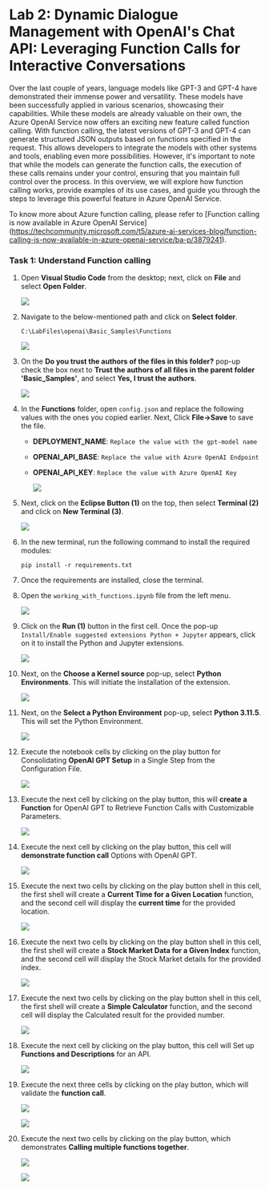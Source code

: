 # Lab 2: Dynamic Dialogue Management with OpenAI's Chat API: Leveraging Function Calls for Interactive Conversations

Over the last couple of years, language models like GPT-3 and GPT-4 have demonstrated their immense power and versatility. These models have been successfully applied in various scenarios, showcasing their capabilities. While these models are already valuable on their own, the Azure OpenAI Service now offers an exciting new feature called function calling. With function calling, the latest versions of GPT-3 and GPT-4 can generate structured JSON outputs based on functions specified in the request. This allows developers to integrate the models with other systems and tools, enabling even more possibilities. However, it's important to note that while the models can generate the function calls, the execution of these calls remains under your control, ensuring that you maintain full control over the process. In this overview, we will explore how function calling works, provide examples of its use cases, and guide you through the steps to leverage this powerful feature in Azure OpenAI Service. 

To know more about Azure function calling, please refer to [Function calling is now available in Azure OpenAI Service] (https://techcommunity.microsoft.com/t5/azure-ai-services-blog/function-calling-is-now-available-in-azure-openai-service/ba-p/3879241).


### Task 1: Understand Function calling 

1. Open **Visual Studio Code** from the desktop; next, click on **File** and select **Open Folder**.

    ![](../media/img55.png) 

2. Navigate to the below-mentioned path and click on **Select folder**. 

    ```
    C:\LabFiles\openai\Basic_Samples\Functions
    ```

   ![](../media/l2-t1-s2.png) 

4. On the **Do you trust the authors of the files in this folder?** pop-up check the box next to **Trust the authors of all files in the parent folder 'Basic_Samples'**, and select **Yes, I trust the authors**.

    ![](../media/img57.png) 

5. In the **Functions** folder, open `config.json` and replace the following values with the ones you copied earlier. Next, Click **File->Save** to save the file.

    - **DEPLOYMENT_NAME**: `Replace the value with the gpt-model name`
    - **OPENAI_API_BASE**: `Replace the value with Azure OpenAI Endpoint`
    - **OPENAI_API_KEY**: `Replace the value with Azure OpenAI Key`

        ![](../media/img58.png) 

6. Next, click on the **Eclipse Button (1)** on the top, then select **Terminal (2)** and click on **New Terminal (3)**.

    ![](../media/img59.png) 

7. In the new terminal, run the following command to install the required modules:

    ```
    pip install -r requirements.txt
    ```

8. Once the requirements are installed, close the terminal.

9. Open the `working_with_functions.ipynb` file from the left menu.

    ![](../media/img60.png) 

10. Click on the **Run (1)** button in the first cell. Once the pop-up `Install/Enable suggested extensions Python + Jupyter` appears, click on it to install the Python and Jupyter extensions. 

    ![](../media/img61.png) 

11. Next, on the **Choose a Kernel source** pop-up, select **Python Environments**. This will initiate the installation of the extension.

       ![](../media/img62.png) 

12. Next, on the **Select a Python Environment** pop-up, select **Python 3.11.5**. This will set the Python Environment. 

       ![](../media/select-python.png) 

13. Execute the notebook cells by clicking on the play button for Consolidating **OpenAI GPT Setup** in a Single Step from the Configuration File.

       ![](../media/configuration-file.png)

14. Execute the next cell by clicking on the play button, this will **create a Function** for OpenAI GPT to Retrieve Function Calls with Customizable Parameters.

       ![](../media/Function-Call.png)

15. Execute the next cell by clicking on the play button, this cell will **demonstrate function call** Options with OpenAI GPT.

       ![](../media/demonstrating-function-call.png)

16. Execute the next two cells by clicking on the play button shell in this cell, the first shell will create a **Current Time for a Given Location** function, and the second cell will display the **current time** for the provided location.

       ![](../media/current-time.png)

17. Execute the next two cells by clicking on the play button shell in this cell, the first shell will create a **Stock Market Data for a Given Index** function, and the second cell will display the Stock Market details for the provided index. 

       ![](../media/stock-Index.png)

18. Execute the next two cells by clicking on the play button shell in this cell, the first shell will create a **Simple Calculator** function, and the second cell will display the Calculated result for the provided number.

       ![](../media/Calculator.png)

19. Execute the next cell by clicking on the play button, this cell will Set up **Functions and Descriptions** for an API.

    ![](../media/functions-and-descriptions.png)

20.  Execute the next three cells by clicking on the play button, which will validate the **function call**.

     ![](../media/functions-and-descriptions2.png)

     ![](../media/functions-and-descriptions3.png)     

22.  Execute the next two cells by clicking on the play button, which demonstrates **Calling multiple functions together**.

     ![](../media/functions-and-descriptions4.png)

     ![](../media/functions-and-descriptions5.png)   
